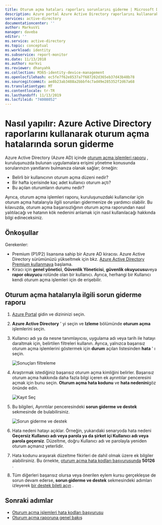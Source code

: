 ```yaml
---
title: Oturum açma hataları raporları sorunlarını giderme | Microsoft Docs
description: Azure portal Azure Active Directory raporlarını kullanarak oturum açma hatalarıyla ilgili sorunları giderme hakkında bilgi edinin
services: active-directory
documentationcenter: ''
author: MarkusVi
manager: daveba
editor: ''
ms.service: active-directory
ms.topic: conceptual
ms.workload: identity
ms.subservice: report-monitor
ms.date: 11/13/2018
ms.author: markvi
ms.reviewer: dhanyahk
ms.collection: M365-identity-device-management
ms.openlocfilehash: ec5fe7f62e8537a7f687202d365eb37d43b48b78
ms.sourcegitcommit: ae8b23ab3488a2bbbf4c7ad49e285352f2d67a68
ms.translationtype: MT
ms.contentlocale: tr-TR
ms.lasthandoff: 11/13/2019
ms.locfileid: "74008052"
---
```

# <a name="how-to-troubleshoot-sign-in-errors-using-azure-active-directory-reports"></a>Nasıl yapılır: Azure Active Directory raporlarını kullanarak oturum açma hatalarında sorun giderme

Azure Active Directory (Azure AD) içinde [oturum açma işlemleri raporu](concept-sign-ins.md) , kuruluşunuzda bulunan uygulamalara erişimi yönetme konusunda sorularınızın yanıtlarını bulmanıza olanak sağlar; örneğin:

- Belirli bir kullanıcının oturum açma düzeni nedir?
- Bir hafta içerisinde kaç adet kullanıcı oturum açtı?
- Bu açılan oturumların durumu nedir?


Ayrıca, oturum açma işlemleri raporu, kuruluşunuzdaki kullanıcılar için oturum açma hatalarıyla ilgili sorunları gidermenize de yardımcı olabilir. Bu kılavuzda, oturum açma başarısızlığının oturum açma raporundan nasıl yalıtılacağı ve hatanın kök nedenini anlamak için nasıl kullanılacağı hakkında bilgi edineceksiniz.

## <a name="prerequisites"></a>Önkoşullar

Gerekenler:

* Premium (P1/P2) lisansına sahip bir Azure AD kiracısı. Azure Active Directory sürümünüzü yükseltmek için bkz. [Azure Active Directory Premium kullanmaya](../fundamentals/active-directory-get-started-premium.md) başlama.
* Kiracı için **genel yönetici**, **Güvenlik Yöneticisi**, **güvenlik okuyucusu**veya **rapor okuyucu** rolünde olan bir kullanıcı. Ayrıca, herhangi bir Kullanıcı kendi oturum açma işlemleri için de erişebilir. 

## <a name="troubleshoot-sign-in-errors-using-the-sign-ins-report"></a>Oturum açma hatalarıyla ilgili sorun giderme raporu

1. [Azure Portal](https://portal.azure.com) gidin ve dizininizi seçin.
2. **Azure Active Directory** ' yi seçin ve **Izleme** bölümünde **oturum açma** işlemlerini seçin. 
3. Kullanıcı adı ya da nesne tanımlayıcısı, uygulama adı veya tarih ile hatayı daraltmak için, belirtilen filtreleri kullanın. Ayrıca, yalnızca başarısız oturum açma işlemlerini göstermek için **durum** açılan listesinden **hata** ' ı seçin. 

    ![Sonuçları filtreleme](./media/howto-troubleshoot-sign-in-errors/filters.png)
        
4. Araştırmak istediğiniz başarısız oturum açma kimliğini belirler. Başarısız oturum açma hakkında daha fazla bilgi içeren ek ayrıntılar penceresini açmak için bunu seçin. **Oturum açma hata kodunu** ve **hata nedenini**göz önünde edin. 

    ![Kayıt Seç](./media/howto-troubleshoot-sign-in-errors/sign-in-failures.png)
        
5. Bu bilgileri, Ayrıntılar penceresindeki **sorun giderme ve destek** sekmesinde de bulabilirsiniz.

    ![Sorun giderme ve destek](./media/howto-troubleshoot-sign-in-errors/troubleshooting-and-support.png)

6. Hata nedeni hatayı açıklar. Örneğin, yukarıdaki senaryoda hata nedeni **Geçersiz Kullanıcı adı veya parola ya da şirket içi Kullanıcı adı veya parola geçersiz**. Düzeltme, doğru Kullanıcı adı ve parolayla yeniden oturum açmanız yeterlidir.

7. Hata kodunu arayarak düzeltme fikirleri de dahil olmak üzere ek bilgiler alabilirsiniz. Bu örnekte, [oturum açma hata kodları başvurusunda](reference-sign-ins-error-codes.md) **50126** . 

8. Tüm diğerleri başarısız olursa veya önerilen eylem kursu gerçekleşse de sorun devam ederse, **sorun giderme ve destek** sekmesindeki adımları izleyerek [bir destek bileti açın](../fundamentals/active-directory-troubleshooting-support-howto.md) . 

## <a name="next-steps"></a>Sonraki adımlar

* [Oturum açma işlemleri hata kodları başvurusu](reference-sign-ins-error-codes.md)
* [Oturum açma raporuna genel bakış](concept-sign-ins.md)
